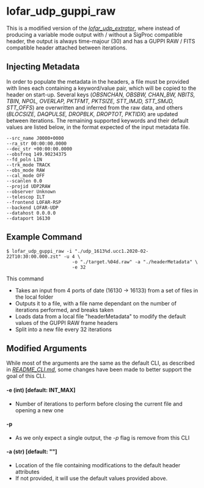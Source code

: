 lofar_udp_guppi_raw
===================
This is a modified version of the [*lofar_udp_extrator*](src/CLI/lofar_cli_extractor.c), where instead of producing a variable mode output with / without a SigProc compatible header, the output is always time-majour (30) and has a GUPPI RAW / FITS compatible header attached between iterations.


Injecting Metadata
------------------
In order to populate the metadata in the headers, a file must be provided with lines each containing a keyword/value pair, which will be copied to the header on start-up. Several keys (*OBSNCHAN, OBSBW, CHAN_BW, NBITS, TBIN, NPOL, OVERLAP, PKTFMT, PKTSIZE, STT_IMJD, STT_SMJD, STT_OFFS*) are overwritten and inferred from the raw data, and others (*BLOCSIZE, DAQPULSE, DROPBLK, DROPTOT, PKTIDX*) are updated between iterations. The remaining supported keywords and their default values are listed below, in the format expected of the input metadata file.

```
--src_name J0000+0000
--ra_str 00:00:00.0000
--dec_str +00:00:00.0000
--obsfreq 149.90234375
--fd_poln LIN
--trk_mode TRACK
--obs_mode RAW
--cal_mode OFF
--scanlen 0.0
--projid UDP2RAW
--observer Unknown
--telescop ILT
--frontend LOFAR-RSP
--backend LOFAR-UDP
--datahost 0.0.0.0
--dataport 16130
```

Example Command
---------------


```
$ lofar_udp_guppi_raw -i "./udp_1613%d.ucc1.2020-02-22T10:30:00.000.zst" -u 4 \
						-o "./target.%04d.raw" -a "./headerMetadata" \
						-e 32

```
This command
- Takes an input from 4 ports of date (16130 -> 16133) from a set of files in the local folder
- Outputs it to a file, with a file name dependant on the number of iterations performed, and breaks taken
- Loads data from a local file "headerMetadata" to modify the default values of the GUPPI RAW frame headers
- Split into a new file every 32 iterations

Modified Arguments
------------------
While most of the arguments are the same as the default CLI, as described in [*README_CLI.md*](docs/README_CLI.md), some changes have been made to better support the goal of this CLI.

#### -e (int) [default: INT_MAX]
- Number of iterations to perform before closing the current file and opening a new one


#### -p <REMOVED>
- As we only expect a single output, the *-p* flag is remove from this CLI


#### -a (str) [default: ""]
- Location of the file containing modifications to the default header attributes
- If not provided, it will use the default values provided above.



